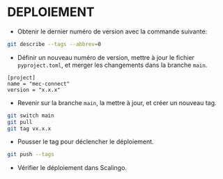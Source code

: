 # DEPLOIEMENT

- Obtenir le dernier numéro de version avec la commande suivante:
```bash
git describe --tags --abbrev=0
```

- Définir un nouveau numéro de version, mettre à jour le fichier `pyproject.toml`, et merger les changements dans la branche `main`.
```
[project]
name = "mec-connect"
version = "x.x.x"
```

- Revenir sur la branche `main`, la mettre à jour, et créer un nouveau tag.
```bash
git switch main
git pull
git tag vx.x.x
```

- Pousser le tag pour déclencher le déploiement.
```bash
git push --tags
```

- Vérifier le déploiement dans Scalingo.
